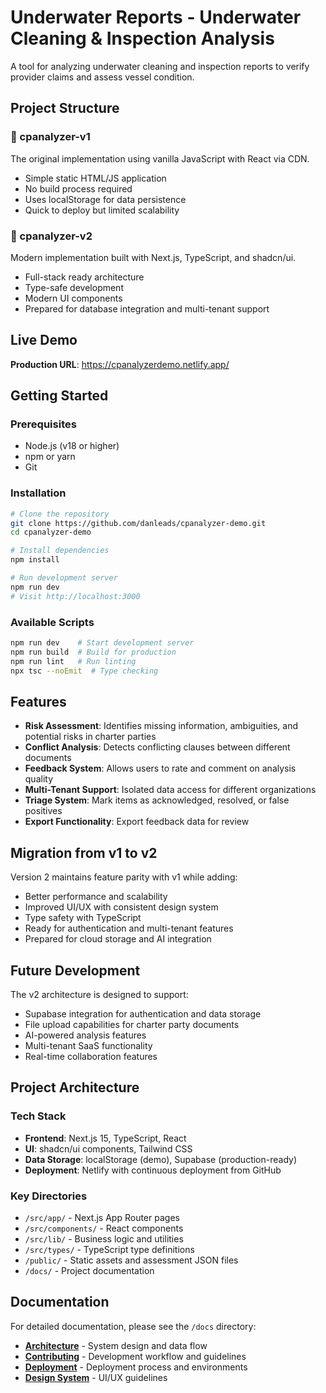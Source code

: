 # Underwater Reports - Underwater Cleaning & Inspection Analysis

A tool for analyzing underwater cleaning and inspection reports to verify provider claims and assess vessel condition.

## Project Structure

### 📁 cpanalyzer-v1
The original implementation using vanilla JavaScript with React via CDN.
- Simple static HTML/JS application
- No build process required
- Uses localStorage for data persistence
- Quick to deploy but limited scalability

### 📁 cpanalyzer-v2
Modern implementation built with Next.js, TypeScript, and shadcn/ui.
- Full-stack ready architecture
- Type-safe development
- Modern UI components
- Prepared for database integration and multi-tenant support

## Live Demo

**Production URL**: https://cpanalyzerdemo.netlify.app/

## Getting Started

### Prerequisites
- Node.js (v18 or higher)
- npm or yarn
- Git

### Installation
```bash
# Clone the repository
git clone https://github.com/danleads/cpanalyzer-demo.git
cd cpanalyzer-demo

# Install dependencies
npm install

# Run development server
npm run dev
# Visit http://localhost:3000
```

### Available Scripts
```bash
npm run dev    # Start development server
npm run build  # Build for production
npm run lint   # Run linting
npx tsc --noEmit  # Type checking
```

## Features

- **Risk Assessment**: Identifies missing information, ambiguities, and potential risks in charter parties
- **Conflict Analysis**: Detects conflicting clauses between different documents
- **Feedback System**: Allows users to rate and comment on analysis quality
- **Multi-Tenant Support**: Isolated data access for different organizations
- **Triage System**: Mark items as acknowledged, resolved, or false positives
- **Export Functionality**: Export feedback data for review

## Migration from v1 to v2

Version 2 maintains feature parity with v1 while adding:
- Better performance and scalability
- Improved UI/UX with consistent design system
- Type safety with TypeScript
- Ready for authentication and multi-tenant features
- Prepared for cloud storage and AI integration

## Future Development

The v2 architecture is designed to support:
- Supabase integration for authentication and data storage
- File upload capabilities for charter party documents
- AI-powered analysis features
- Multi-tenant SaaS functionality
- Real-time collaboration features 

## Project Architecture

### Tech Stack
- **Frontend**: Next.js 15, TypeScript, React
- **UI**: shadcn/ui components, Tailwind CSS
- **Data Storage**: localStorage (demo), Supabase (production-ready)
- **Deployment**: Netlify with continuous deployment from GitHub

### Key Directories
- `/src/app/` - Next.js App Router pages
- `/src/components/` - React components
- `/src/lib/` - Business logic and utilities
- `/src/types/` - TypeScript type definitions
- `/public/` - Static assets and assessment JSON files
- `/docs/` - Project documentation

## Documentation

For detailed documentation, please see the `/docs` directory:

- **[Architecture](docs/architecture.md)** - System design and data flow
- **[Contributing](docs/CONTRIBUTING.md)** - Development workflow and guidelines
- **[Deployment](docs/DEPLOYMENT.md)** - Deployment process and environments
- **[Design System](docs/DESIGN.md)** - UI/UX guidelines 